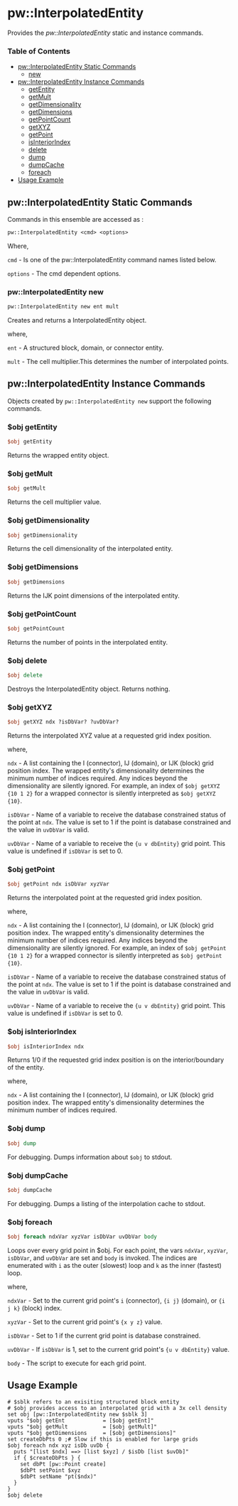# pw::InterpolatedEntity

Provides the *pw::InterpolatedEntity* static and instance commands.

### Table of Contents
* [pw::InterpolatedEntity Static Commands](#pwinterpolatedentity-static-commands)
  * [new](#pwinterpolatedentity-new)
* [pw::InterpolatedEntity Instance Commands](#pwinterpolatedentity-instance-commands)
  * [getEntity](#obj-getentity)
  * [getMult](#obj-getmult)
  * [getDimensionality](#obj-getdimensionality)
  * [getDimensions](#obj-getdimensions)
  * [getPointCount](#obj-getpointcount)
  * [getXYZ](#obj-getxyz)
  * [getPoint](#obj-getpoint)
  * [isInteriorIndex](#obj-isinteriorindex)
  * [delete](#obj-delete)
  * [dump](#obj-dump)
  * [dumpCache](#obj-dumpcache)
  * [foreach](#obj-foreach)
* [Usage Example](#usage-example)

## pw::InterpolatedEntity Static Commands

Commands in this ensemble are accessed as :

```Tcl
pw::InterpolatedEntity <cmd> <options>
```
Where,

`cmd` - Is one of the pw::InterpolatedEntity command names listed below.

`options` - The cmd dependent options.

### pw::InterpolatedEntity new
```Tcl
pw::InterpolatedEntity new ent mult
```
Creates and returns a InterpolatedEntity object.

where,

`ent` - A structured block, domain, or connector entity.

`mult` - The cell multiplier.This determines the number of interpolated points.


## pw::InterpolatedEntity Instance Commands

Objects created by `pw::InterpolatedEntity new` support the following commands.


### $obj getEntity
```tcl
$obj getEntity
```
Returns the wrapped entity object.


### $obj getMult
```tcl
$obj getMult
```
Returns the cell multiplier value.


### $obj getDimensionality
```tcl
$obj getDimensionality
```
Returns the cell dimensionality of the interpolated entity.


### $obj getDimensions
```tcl
$obj getDimensions
```
Returns the IJK point dimensions of the interpolated entity.


### $obj getPointCount
```tcl
$obj getPointCount
```
Returns the number of points in the interpolated entity.


### $obj delete
```tcl
$obj delete
```
Destroys the InterpolatedEntity object. Returns nothing.


### $obj getXYZ
```tcl
$obj getXYZ ndx ?isDbVar? ?uvDbVar?
```
Returns the interpolated XYZ value at a requested grid index position.

where,

`ndx` - A list containing the I (connector), IJ (domain), or IJK (block) grid
position index. The wrapped entity's dimensionality determines the minimum
number of indices required. Any indices beyond the dimensionality are silently
ignored. For example, an index of `$obj getXYZ {10 1 2}` for a wrapped connector
is silently interpreted as `$obj getXYZ {10}`.

`isDbVar` - Name of a variable to receive the database constrained status of the
point at `ndx`. The value is set to 1 if the point is database constrained and
the value in `uvDbVar` is valid.

`uvDbVar` - Name of a variable to receive the `{u v dbEntity}` grid point.
This value is undefined if `isDbVar` is set to 0.


### $obj getPoint
```tcl
$obj getPoint ndx isDbVar xyzVar
```
Returns the interpolated point at the requested grid index position.

where,

`ndx` - A list containing the I (connector), IJ (domain), or IJK (block) grid
position index. The wrapped entity's dimensionality determines the minimum
number of indices required. Any indices beyond the dimensionality are silently
ignored. For example, an index of `$obj getPoint {10 1 2}` for a wrapped
connector is silently interpreted as `$obj getPoint {10}`.

`isDbVar` - Name of a variable to receive the database constrained status of the
point at `ndx`. The value is set to 1 if the point is database constrained and
the value in `uvDbVar` is valid.

`uvDbVar` - Name of a variable to receive the `{u v dbEntity}` grid point.
This value is undefined if `isDbVar` is set to 0.


### $obj isInteriorIndex
```tcl
$obj isInteriorIndex ndx
```
Returns 1/0 if the requested grid index position is on the interior/boundary of
the entity.

where,

`ndx` - A list containing the I (connector), IJ (domain), or IJK (block) grid
position index. The wrapped entity's dimensionality determines the minimum
number of indices required.


### $obj dump
```tcl
$obj dump
```
For debugging. Dumps information about `$obj` to stdout.


### $obj dumpCache
```tcl
$obj dumpCache
```
For debugging. Dumps a listing of the interpolation cache to stdout.


### $obj foreach
```tcl
$obj foreach ndxVar xyzVar isDbVar uvDbVar body
```
Loops over every grid point in $obj. For each point, the vars `ndxVar`, `xyzVar`, `isDbVar`, and `uvDbVar` are set and `body` is invoked. The indices are enumerated with `i` as the outer (slowest) loop and `k` as the inner (fastest) loop.

where,

`ndxVar` - Set to the current grid point's `i` (connector), `{i j}` (domain), or `{i j k}` (block) index.

`xyzVar` - Set to the current grid point's `{x y z}` value.

`isDbVar` - Set to 1 if the current grid point is database constrained.

`uvDbVar` - If `isDbVar` is 1, set to the current grid point's `{u v dbEntity}` value.

`body` - The script to execute for each grid point.


## Usage Example
```
# $sblk refers to an exisiting structured block entity
# $obj provides access to an interpolated grid with a 3x cell density
set obj [pw::InterpolatedEntity new $sblk 3]
vputs "$obj getEnt            = [$obj getEnt]"
vputs "$obj getMult           = [$obj getMult]"
vputs "$obj getDimensions     = [$obj getDimensions]"
set createDbPts 0 ;# Slow if this is enabled for large grids
$obj foreach ndx xyz isDb uvDb {
  puts "[list $ndx] ==> [list $xyz] / $isDb [list $uvDb]"
  if { $createDbPts } {
    set dbPt [pw::Point create]
    $dbPt setPoint $xyz
    $dbPt setName "pt($ndx)"
  }
}
$obj delete
```
